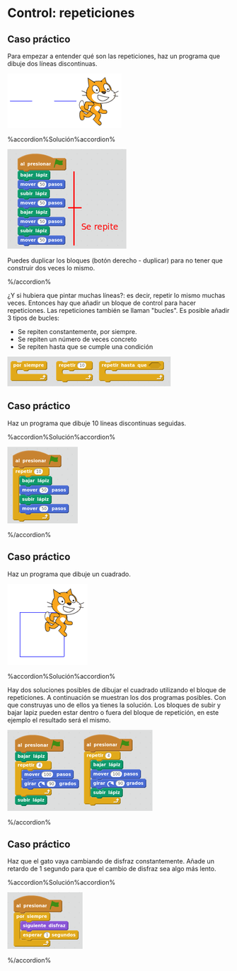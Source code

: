 
# Control: repeticiones

## Caso práctico

Para empezar a entender qué son las repeticiones, haz un programa que dibuje dos líneas discontinuas.

![](img/Seleccion_034.png)


%accordion%Solución%accordion%

![](img/Seleccion_022.png)


Puedes duplicar los bloques (botón derecho - duplicar) para no tener que construir dos veces lo mismo.



%/accordion%

¿Y si hubiera que pintar muchas líneas?: es decir, repetir lo mismo muchas veces. Entonces hay que añadir un bloque de control para hacer repeticiones. Las repeticiones también se llaman "bucles". Es posible añadir 3 tipos de bucles:

- Se repiten constantemente, por siempre.
- Se repiten un número de veces concreto
- Se repiten hasta que se cumple una condición

![](img/Seleccion_035.png)


## Caso práctico

Haz un programa que dibuje 10 líneas discontinuas seguidas. 



%accordion%Solución%accordion%

![](img/Seleccion_084.png)

%/accordion%

## Caso práctico

Haz un programa que dibuje un cuadrado.

![](img/Seleccion_036.1.png)


%accordion%Solución%accordion%

Hay dos soluciones posibles de dibujar el cuadrado utilizando el bloque de repeticiones. A continuación se muestran los dos programas posibles. Con que construyas uno de ellos ya tienes la solución. Los bloques de subir y bajar lapiz pueden estar dentro o fuera del bloque de repetición, en este ejemplo el resultado será el mismo.

![](img/Seleccion_085.png)

%/accordion%

## Caso práctico

Haz que el gato vaya cambiando de disfraz constantemente. Añade un retardo de 1 segundo para que el cambio de disfraz sea algo más lento.



%accordion%Solución%accordion%

![](img/Seleccion_087.png)

%/accordion%